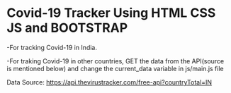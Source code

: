 # Covid-19 Tracker Using HTML CSS JS and BOOTSTRAP

-For tracking Covid-19 in India.

-For traking Covid-19 in other countries, GET the data from the API(source is mentioned below) and change the current_data variable in js/main.js file

Data Source: 
https://api.thevirustracker.com/free-api?countryTotal=IN
